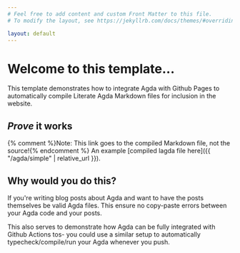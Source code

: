 ```yaml
---
# Feel free to add content and custom Front Matter to this file.
# To modify the layout, see https://jekyllrb.com/docs/themes/#overriding-theme-defaults

layout: default
---
```


# Welcome to this template...

This template demonstrates how to integrate Agda with Github Pages to automatically compile
Literate Agda Markdown files for inclusion in the website.

## *Prove* it works

{% comment %}Note: This link goes to the compiled Markdown file, not the source!{% endcomment %}
An example [compiled lagda file here]({{ "/agda/simple" | relative_url }}).

## Why would you do this?

If you're writing blog posts about Agda and want to have the posts themselves be valid Agda files.
This ensure no copy-paste errors between your Agda code and your posts.

This also serves to demonstrate how Agda can be fully integrated with Github Actions tos- you
could use a similar setup to automatically typecheck/compile/run your Agda whenever you push.
